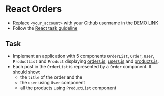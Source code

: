 # React Orders
- Replace `<your_account>` with your Github username in the
  [DEMO LINK](https://clonvhs.github.io/react_orders/)
- Follow the [React task guideline](https://github.com/mate-academy/react_task-guideline#react-tasks-guideline)

## Task
- Implement an application with 5 components `OrderList`, `Order`, `User`, `ProductList` and `Product`
  displaying [orders.js](./src/api/orders.js), [users.js](./src/api/users.js) and [products.js](./src/api/products.js).
- Each post in the `OrderList` is represented by a `Order` component. It should show:
  - the `title` of the order and the 
  - the `user` using `User` component
  - all the products using `ProductList` component
